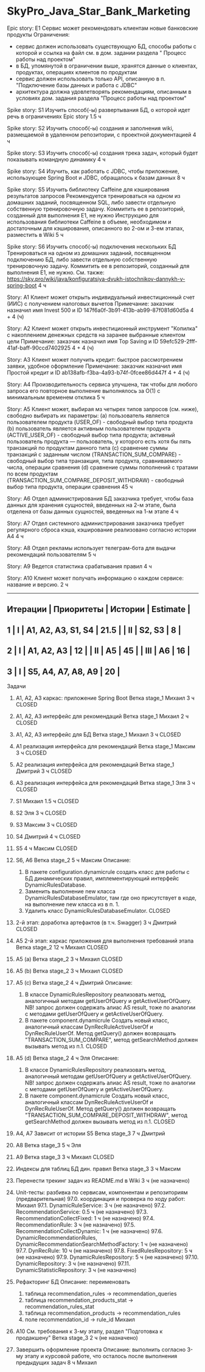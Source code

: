 # SkyPro_Java_Star_Bank_Marketing

Epic story: E1
Сервис может рекомендовать клиентам новые банковские продукты
Ограничения:

- сервис должен использовать существующую БД, способы работы с которой и ссылка на файл см. в дом. задании раздела "
  Процесс работы над проектом"
- в БД, упомянутой в ограничении выше, хранятся данные о клиентах, продуктах, операциях клиентов по продуктам
- сервис должен использовать только API, описанную в п. "Подключение базы данных и работа с JDBC"
- архитектура должна удовлетворять рекомендациям, описанным в условиях дом. задания раздела "Процесс работы над
  проектом"

Spike story: S1
Изучить способ(-ы) развертывания БД, о которой идет речь в ограничениях Epic story
1.5 ч

Spike story: S2
Изучить способ(-ы) создания и заполнения wiki, размещаемой в удаленном репозитории, с проектной документацией
4 ч

Spike story: S3
Изучить способ(-ы) создания трека задач, который будет показывать командную динамику
4 ч

Spike story: S4
Изучить, как работать с JDBC, чтобы приложение, использующее Spring Boot и JDBC, обращалось к базам данных
8 ч

Spike story: S5
Изучить библиотеку Caffeine для кэширования результатов запросов
Рекомендуется тренироваться на одном из домашних заданий, посвященном SQL, либо завести отдельную собственную
тренировочную задачу. Коммитить ее в репозиторий, созданный для выполнения E1, не нужно
Инструкцию для использования библиотеки Caffeine в объеме, необходимом и достаточным для кэширования, описанного во 2-ом
и 3-ем этапах, разместить в Wiki
5 ч

Spike story: S6
Изучить способ(-ы) подключения нескольких БД
Тренироваться на одном из домашних заданий, посвященном подключению БД, либо завести отдельную собственную тренировочную
задачу. Коммитить ее в репозиторий, созданный для выполнения E1, не нужно.
См. также: https://sky.pro/wiki/java/konfiguratsiya-dvukh-istochnikov-dannykh-v-spring-boot
4 ч

Story: A1
Клиент может открыть индивидуальный инвестиционный счет (ИИС) с получением налоговых вычетов
Примечание: заказчик назначил имя Invest 500 и ID 147f6a0f-3b91-413b-ab99-87f081d60d5a
4 + 4 (ч)

Story: A2
Клиент может открыть инвестиционный инструмент "Копилка" с накоплением денежных средств на заранее выбранные клиентом
цели
Примечание: заказчик назначил имя Top Saving и ID 59efc529-2fff-41af-baff-90ccd7402925
4 + 4 (ч)

Story: A3
Клиент может получить кредит: быстрое рассмотрением заявки, удобное оформление
Примечание: заказчик назначил имя Простой кредит и ID ab138afb-f3ba-4a93-b74f-0fcee86d447f
4 + 4 (ч)

Story: A4
Производительность сервиса улучшена, так чтобы для любого запроса его повторное выполнение выполнялось за O(1) с
минимальным временем отклика
5 ч

Story: A5
Клиент может, выбирая мз четырех типов запросов (см. ниже), свободно выбирать их параметры:
(a) пользователь является пользователем продукта (USER_OF) - свободный выбор типа продукта
(b) пользователь является активным пользователем продукта (ACTIVE_USER_OF) - свободный выбор типа продукта; активный
пользователь продукта — пользователь, у которого есть хотя бы пять транзакций по продуктам данного типа
(c) сравнение суммы транзакций с заданным числом (TRANSACTION_SUM_COMPARE) - свободный выбор типа транзакция, типа
продукта, сравниваемого числа, операции сравнения
(d) сравнение суммы пополнений с тратами по всем продуктам (TRANSACTION_SUM_COMPARE_DEPOSIT_WITHDRAW) - свободный выбор
типа продукта, операции сравнения
45 ч

Story: A6
Отдел администрирования БД заказчика требует, чтобы база данных для хранения сущностей, введенных на 2-м этапе, была
отделена от базы данных сущностей, введенных на 1-м этапе
4 ч

Story: A7
Отдел системного администрирования заказчика требует регулярного сброса кэша, кэширование реализовано согласно истории
A4
4 ч

Story: A8
Отдел рекламы использует телеграм-бота для выдачи рекомендаций пользователям
5 ч

Story: A9
Ведется статистика срабатывания правил
4 ч

Story: A10
Клиент может получать информацию о каждом сервисе: название и версию.
2 ч

-------------------------------------------------------------
Итерации | Приоритеты | Истории | Estimate |
-------------------------------------------------------------
1 | I | A1, A2, A3, S1, S4 | 21.5 |
| II | S2, S3 | 8 |
-------------------------------------------------------------
2 | I | A1, A2, A3 | 12 |
| II | A5 | 45 |
| III | A6 | 16 |
-------------------------------------------------------------
3 | I | S5, A4, A7, A8, A9 | 20 |
-------------------------------------------------------------

Задачи

1. A1, A2, A3
   каркас: приложение Spring Boot
   Ветка stage_1
   Михаил
   3 ч
   CLOSED

2. A1, A2, A3
   интерфейс для рекомендаций
   Ветка stage_1
   Михаил
   2 ч
   CLOSED

3. A1, A2, A3
   интерфейс для БД
   Ветка stage_1
   Михаил
   3 ч
   CLOSED

4. A1
   реализация интерфейса для рекомендаций
   Ветка stage_1
   Максим
   3 ч
   CLOSED

5. A2
   реализация интерфейса для рекомендаций
   Ветка stage_1
   Дмитрий
   3 ч
   CLOSED

6. A3
   реализация интерфейса для рекомендаций
   Ветка stage_1
   Эля
   3 ч
   CLOSED

7. S1
   Михаил
   1.5 ч
   CLOSED

8. S2
   Эля
   3 ч
   CLOSED

9. S3
   Максим
   3 ч
   CLOSED

10. S4
    Дмитрий
    4 ч
    CLOSED

11. S5
    4 ч
    Максим
    CLOSED

12. S6, A6
    Ветка stage_2
    5 ч
    Максим
    Описание:
    1. В пакете configuration.dynamicrule создать класс для работы с БД динамических правил, имплементирующий интерфейс
       DynamicRulesDatabase.
    2. Заменить выполнение new класса DynamicRulesDatabaseEmulator, там где оно присутствует в коде, на выполнение new
       класса из в п. 1.
    3. Удалить класс DynamicRulesDatabaseEmulator.
       CLOSED

13. 2-й этап: доработка артефактов (в т.ч. Swagger)
    3 ч
    Дмитрий
    CLOSED

14. A5
    2-й этап: каркас приложения для выполнения требований этапа
    Ветка stage_2
    12 ч
    Михаил
    CLOSED

15. A5 (a)
    Ветка stage_2
    3 ч
    Михаил
    CLOSED

16. A5 (b)
    Ветка stage_2
    3 ч
    Михаил
    CLOSED

17. A5 (c)
    Ветка stage_2
    4 ч
    Дмитрий
    Описание:
    1. В классе DynamicRulesRepository реализовать метод, аналогичный методам getUserOfQuery и getActiveUserOfQuery. NB!
       запрос должен содержать алиас AS result, тоже по аналогии с методами getUserOfQuery и getActiveUserOfQuery.
    2. В пакете component.dynamicrule Создать новый класс, аналогичный классам DynRecRuleActiveUserOf и
       DynRecRuleUserOf. Метод getQuery() должен возвращать "TRANSACTION_SUM_COMPARE", метод getSearchMethod должен
       вызывать метод из п.1.
       CLOSED

18. A5 (d)
    Ветка stage_2
    4 ч
    Эля
    Описание:
    1. В классе DynamicRulesRepository реализовать метод, аналогичный методам getUserOfQuery и getActiveUserOfQuery. NB!
       запрос должен содержать алиас AS result, тоже по аналогии с методами getUserOfQuery и getActiveUserOfQuery.
    2. В пакете component.dynamicrule Создать новый класс, аналогичный классам DynRecRuleActiveUserOf и
       DynRecRuleUserOf. Метод getQuery() должен возвращать "TRANSACTION_SUM_COMPARE_DEPOSIT_WITHDRAW", метод
       getSearchMethod должен вызывать метод из п.1.
       CLOSED

19. A4, A7
    Зависит от истории S5
    Ветка stage_3
    7 ч
    Дмитрий

20. A8
    Ветка stage_3
    5 ч
    Эля

21. A9
    Ветка stage_3
    3 ч
    Михаил
    CLOSED

22. Индексы для таблиц БД дин. правил
    Ветка stage_3
    3 ч
    Максим

23. Перенести трекинг задач из README.md в Wiki
    3 ч
    (не назначено)

97. Unit-тесты: разбивка по сервисам, компонентам и репозиториям (предварительная)
    97.0. координация и проверка по ходу работ: Михаил
    97.1. DynamicRuleService: 3 ч (не назначено)
    97.2. RecommendationService: 0.5 ч (не назначено)
    97.3. RecommendationCollectFixed: 1 ч (не назначено)
    97.4. RecommendationRule: 3 ч (не назначено)
    97.5. RecommendationCollectDynamic: 1 ч (не назначено)
    97.6. DynamicRecommendationRules, DynamicRecommendationSearchMethodFactory: 1 ч (не назначено)
    97.7. DynRecRule: 10 ч (не назначено)
    97.8. FixedRulesRepository: 5 ч (не назначено)
    97.9. DynamicRulesRepository: 5 ч (не назначено)
    97.10. DynamicRepository: 3 ч (не назначено)
    97.11. DynamicStatisticRepository: 3 ч (не назначено)

98. Рефакторинг БД
    Описание: переименовать
    1. таблица recommendation_rules -> recommendation_queries
    2. таблица recommendation_products_stat -> recommendation_rules_stat
    3. таблица recommendation_products -> recommendation_rules
    4. поле recommendation_id -> rule_id
       Михаил

99. A10
    См. требования к 3-му этапу, раздел "Подготовка к продакшену"
    Ветка stage_3
    2 ч
    (не назначено)

100. Завершить оформление проекта
     Описание: выполнить согласно 3-му этапу и курсовой работе, что осталось после выполнения предыдущих задач
     8 ч
     Михаил
